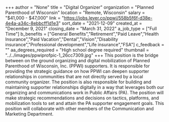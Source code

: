 +++
author = "None"
title = "Digital Organizer"
organization = "Planned Parenthood of Wisconsin"
location = "Remote, Wisconsin"
salary = "$41,000 - $47,000"
link = "https://jobs.lever.co/ppwi/558b5f6f-d38e-4e4a-a34c-8ebbcff1d1e3"
sort_date = "2021-12-09"
created_at = "December 9, 2021"
closing_date = "March 31, 2022"
a_job_type = ["Full Time"]
b_benefits = ["General Benefits","Retirement","Paid Leave","Health Insurance","Paid Vacation","Dental","Vision","Disability insurance","Professional development","Life insurance","FSA"]
c_feedback = ""
aa_degrees_required = "High school degree required"
thumbnail = "../../images/ppwiprofpic-1_26cc7309.jpg"
+++
This position is the bridge between on the ground organizing and digital mobilization of Planned Parenthood of Wisconsin, Inc. (PPWI) supporters. It is responsible  for providing the strategic guidance on how PPWI can deepen supporter relationships in communities that are not directly served by a local community organizer. The position is also responsible for building and maintaining supporter relationships digitally in a way that leverages both our organizing and communications work in Public Affairs (PA). The  position will make strategic recommendations and decisions on tactics, platforms, and mobilization tools to set and attain  the PA supporter engagement goals. This position will collaborate with other members of the Communication and Marketing Department.
